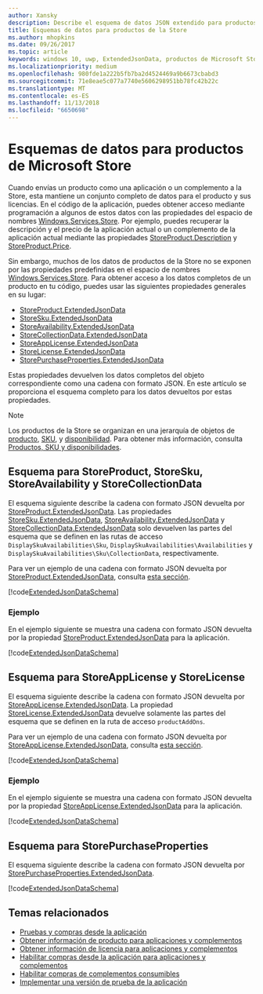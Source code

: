 ```yaml
---
author: Xansky
description: Describe el esquema de datos JSON extendido para productos de la Store en el espacio de nombres Windows.Services.Store.
title: Esquemas de datos para productos de la Store
ms.author: mhopkins
ms.date: 09/26/2017
ms.topic: article
keywords: windows 10, uwp, ExtendedJsonData, productos de Microsoft Store, esquema
ms.localizationpriority: medium
ms.openlocfilehash: 980fde1a222b5fb7ba2d4524469a9b6673cbabd3
ms.sourcegitcommit: 71e8eae5c077a7740e5606298951bb78fc42b22c
ms.translationtype: MT
ms.contentlocale: es-ES
ms.lasthandoff: 11/13/2018
ms.locfileid: "6650698"
---
```

# <a name="data-schemas-for-store-products"></a>Esquemas de datos para productos de Microsoft Store

Cuando envías un producto como una aplicación o un complemento a la Store, esta mantiene un conjunto completo de datos para el producto y sus licencias. En el código de la aplicación, puedes obtener acceso mediante programación a algunos de estos datos con las propiedades del espacio de nombres [Windows.Services.Store](https://msdn.microsoft.com/library/windows/apps/windows.services.store.aspx). Por ejemplo, puedes recuperar la descripción y el precio de la aplicación actual o un complemento de la aplicación actual mediante las propiedades [StoreProduct.Description](https://docs.microsoft.com/uwp/api/windows.services.store.storeproduct.Description) y [StoreProduct.Price](https://docs.microsoft.com/uwp/api/windows.services.store.storeproduct.Price).

Sin embargo, muchos de los datos de productos de la Store no se exponen por las propiedades predefinidas en el espacio de nombres [Windows.Services.Store](https://msdn.microsoft.com/library/windows/apps/windows.services.store.aspx). Para obtener acceso a los datos completos de un producto en tu código, puedes usar las siguientes propiedades generales en su lugar:

* [StoreProduct.ExtendedJsonData](https://docs.microsoft.com/uwp/api/windows.services.store.storeproduct.ExtendedJsonData)
* [StoreSku.ExtendedJsonData](https://docs.microsoft.com/uwp/api/windows.services.store.storesku.ExtendedJsonData)
* [StoreAvailability.ExtendedJsonData](https://docs.microsoft.com/uwp/api/windows.services.store.storeavailability.ExtendedJsonData)
*   [StoreCollectionData.ExtendedJsonData](https://docs.microsoft.com/uwp/api/windows.services.store.storecollectiondata.ExtendedJsonData)
*   [StoreAppLicense.ExtendedJsonData](https://docs.microsoft.com/uwp/api/windows.services.store.storeapplicense.ExtendedJsonData)
* [StoreLicense.ExtendedJsonData](https://docs.microsoft.com/uwp/api/windows.services.store.storelicense.ExtendedJsonData)
*   [StorePurchaseProperties.ExtendedJsonData](https://docs.microsoft.com/uwp/api/windows.services.store.storepurchaseproperties.ExtendedJsonData)

Estas propiedades devuelven los datos completos del objeto correspondiente como una cadena con formato JSON. En este artículo se proporciona el esquema completo para los datos devueltos por estas propiedades.

> [!NOTE]
> Los productos de la Store se organizan en una jerarquía de objetos de [producto](https://docs.microsoft.com/uwp/api/windows.services.store.storeproduct), [SKU](https://docs.microsoft.com/uwp/api/windows.services.store.storesku), y [disponibilidad](https://docs.microsoft.com/uwp/api/windows.services.store.storeavailability). Para obtener más información, consulta [Productos, SKU y disponibilidades](in-app-purchases-and-trials.md#products-skus).

## <a name="schema-for-storeproduct-storesku-storeavailability-and-storecollectiondata"></a>Esquema para StoreProduct, StoreSku, StoreAvailability y StoreCollectionData

El esquema siguiente describe la cadena con formato JSON devuelta por [StoreProduct.ExtendedJsonData](https://docs.microsoft.com/uwp/api/windows.services.store.storeproduct.ExtendedJsonData). Las propiedades [StoreSku.ExtendedJsonData](https://docs.microsoft.com/uwp/api/windows.services.store.storesku.ExtendedJsonData), [StoreAvailability.ExtendedJsonData](https://docs.microsoft.com/uwp/api/windows.services.store.storeavailability.ExtendedJsonData) y [StoreCollectionData.ExtendedJsonData](https://docs.microsoft.com/uwp/api/windows.services.store.storecollectiondata.ExtendedJsonData) solo devuelven las partes del esquema que se definen en las rutas de acceso ```DisplaySkuAvailabilities\Sku```, ```DisplaySkuAvailabilities\Availabilities``` y ```DisplaySkuAvailabilities\Sku\CollectionData```, respectivamente.

Para ver un ejemplo de una cadena con formato JSON devuelta por [StoreProduct.ExtendedJsonData](https://docs.microsoft.com/uwp/api/windows.services.store.storeproduct.ExtendedJsonData), consulta [esta sección](#product-example).

[!code[ExtendedJsonDataSchema](./code/InAppPurchasesAndLicenses_RS1/json/StoreProduct.ExtendedJsonData.json#L1-L729)]

<span id="product-example" />

### <a name="example"></a>Ejemplo

En el ejemplo siguiente se muestra una cadena con formato JSON devuelta por la propiedad [StoreProduct.ExtendedJsonData](https://docs.microsoft.com/uwp/api/windows.services.store.storeproduct.ExtendedJsonData) para la aplicación.

[!code[ExtendedJsonDataSchema](./code/InAppPurchasesAndLicenses_RS1/json/StoreProduct.ExtendedJsonDataExample.json#L1-L268)]

## <a name="schema-for-storeapplicense-and-storelicense"></a>Esquema para StoreAppLicense y StoreLicense

El esquema siguiente describe la cadena con formato JSON devuelta por [StoreAppLicense.ExtendedJsonData](https://docs.microsoft.com/uwp/api/windows.services.store.storeapplicense.ExtendedJsonData). La propiedad [StoreLicense.ExtendedJsonData](https://docs.microsoft.com/uwp/api/windows.services.store.storelicense.ExtendedJsonData) devuelve solamente las partes del esquema que se definen en la ruta de acceso ```productAddOns```.

Para ver un ejemplo de una cadena con formato JSON devuelta por [StoreAppLicense.ExtendedJsonData](https://docs.microsoft.com/uwp/api/windows.services.store.storeapplicense.ExtendedJsonData), consulta [esta sección](#license-example).

[!code[ExtendedJsonDataSchema](./code/InAppPurchasesAndLicenses_RS1/json/StoreAppLicense.ExtendedJsonData.json#L1-L80)]

<span id="license-example" />

### <a name="example"></a>Ejemplo

En el ejemplo siguiente se muestra una cadena con formato JSON devuelta por la propiedad [StoreAppLicense.ExtendedJsonData](https://docs.microsoft.com/uwp/api/windows.services.store.storeapplicense.ExtendedJsonData) para la aplicación.

[!code[ExtendedJsonDataSchema](./code/InAppPurchasesAndLicenses_RS1/json/StoreAppLicense.ExtendedJsonDataExample.json#L1-L28)]

## <a name="schema-for-storepurchaseproperties"></a>Esquema para StorePurchaseProperties

El esquema siguiente describe la cadena con formato JSON devuelta por [StorePurchaseProperties.ExtendedJsonData](https://docs.microsoft.com/uwp/api/windows.services.store.storepurchaseproperties.ExtendedJsonData).

[!code[ExtendedJsonDataSchema](./code/InAppPurchasesAndLicenses_RS1/json/StorePurchaseProperties.ExtendedJsonData.json#L1-L12)]

## <a name="related-topics"></a>Temas relacionados

* [Pruebas y compras desde la aplicación](in-app-purchases-and-trials.md)
* [Obtener información de producto para aplicaciones y complementos](get-product-info-for-apps-and-add-ons.md)
* [Obtener información de licencia para aplicaciones y complementos](get-license-info-for-apps-and-add-ons.md)
* [Habilitar compras desde la aplicación para aplicaciones y complementos](enable-in-app-purchases-of-apps-and-add-ons.md)
* [Habilitar compras de complementos consumibles](enable-consumable-add-on-purchases.md)
* [Implementar una versión de prueba de la aplicación](implement-a-trial-version-of-your-app.md)

